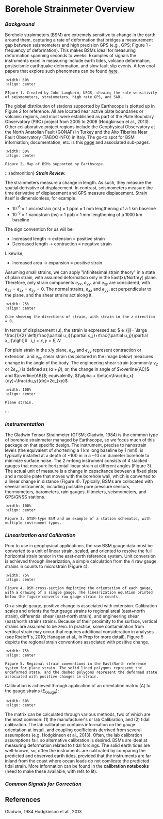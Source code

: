 # Borehole Strainmeter Overview

### *Background*

Borehole strainmeters (BSM) are extremely sensitive to change in the earth around them, capturing a rate of deformation that bridges a measurement gap between seismometers and high precision GPS (e.g., GPS; Figure 1 - frequency of deformation). This makes BSMs ideal for measuring deformation spanning seconds to weeks. Examples of signals the instruments excel in measuring include earth tides, volcano deformation, postseismic earthquake deformation, and slow fault slip events. A few cool papers that explore such phenomena can be found [here](https://www.unavco.org/borehole-instruments/publications/). 

```{figure} ../_static/BSMFrequencyGap.png
:width: 50%
:align: center

FIgure 1. Created by John Langbein, USGS, showing the rate sensitivity of seismometers, strainmeters, high rate GPS, and SAR. 
```

The global distribution of stations supported by Earthscope is plotted up in Figure 2 for reference. All are located near active plate boundaries or volcanic regions, and most were established as part of the Plate Boundary Observatory (PBO) project from 2005 to 2008 (Hodgkinson et al., 2013). Other collaborative project regions include the Geophysical Observatory at the North Anatolian Fault (GONAF) in Turkey and the Alto Tiberina Near Fault Observatory (TABOO-NFO) in Italy. The go-to spot for BSM information, documentation, etc. is this [page](https://www.unavco.org/borehole-instruments/) and associated sub-pages.

```{figure} ../_static/GlobalBSMMap.png
:width: 50%
:align: center

Figure 2. Map of BSMs supported by Earthscope.
```

:::{admonition} ***Strain Review:***

The strainmeters measure a change in length. As such, they measure the spatial derivative of displacement. In contrast, seismometers measure the time derivative of displacement and GPS measure displacement. Strain itself is dimensionless, for example:
- 10<sup>-6</sup> = 1 microstrain (ms) = 1 ppm = 1 mm lengthening of a 1 km baseline
- 10<sup>-9</sup> = 1 nanostrain (ns) = 1 ppb = 1 mm lengthening of a 1000 km baseline

The sign convention for us will be: 
- Increased length &rarr; extension = positive strain 
- Decreased length &rarr; contraction = negative strain 

Likewise, 
- Increased area &rarr; expansion = positive strain

Assuming small strains, we can apply "infinitesimal strain theory" in a state of plain strain, with assumed deformation only in the East(x)/North(y) plane. Therefore, only strain components $e_{xx}$, $e_{yy}$, and $e_{xy}$ are considered, with $e_{zz}=e_{zx}=e_{zy}=0$. The normal strains, $e_{xx}$ and $e_{yy}$, act perpendicular to the plane, and the shear strains act along it. 

```{figure} ../_static/straincube.png
:width: 25%
:align: center

Cube showing the directions of strain, with strain in the z direction = 0. 
```

In terms of displacement (u), the strain is expressed as: 
$ e_{ij}= \large \frac{1}{2} \left[\frac{\partial u_i}{\partial x_j}+\frac{\partial u_j}{\partial x_i}\right]$ &nbsp; $i,j = x,y = E,N$

For plain strain in the x/y plane, $e_{xx}$ and $e_{yy}$ represent contraction or extension, and $e_{xy}$ shear strain (as pictured in the image below) measures change in the angle of the body. The engineering shear strain (commonly $\gamma_2$ or $2e_{xy}$) is defined as ($\alpha + \beta$), or, the change in angle of $\overline{AC}$ and $\overline{AB}$; equivalently, $(\alpha + \beta)=\frac{du_x}{dy}+\frac{du_y}{dx}=2e_{xy}$. 

```{figure} ../_static/planestrain.png
:width: 100%
:align: center

Plane strain. 
```
:::

### *Instrumentation*

The Gladwin Tensor Strainmeter (GTSM; Gladwin, 1984) is the common type of borehole strainmeter managed by Earthscope, so we focus much of this package on that specific design. The instrument, precise to nanostrain levels (the equivalent of shortening a 1 km long baseline by 1 mm!), is typically installed at a depth of ~100 m in a ~10 cm diameter borehole to minimize surface noise. The 2 m-long instrument consists of 4 stacked gauges that measure horizontal linear strain at different angles (Figure 3). The actual unit of measure is a change in capacitance between a fixed plate and a mobile plate that moves with the borehole wall, which is converted to a linear change in distance (Figure 4). Typically, BSMs are collocated with several instruments, including possible pore pressure sensors, thermometers, barometers, rain gauges, tiltmeters, seismometers, and GPS/GNSS stations. 

```{figure} ../_static/BSMandBoreholeSchematic.png
:width: 100%
:align: center

Figure 3. GTSM-type BSM and an example of a station schematic, with multiple instrument types. 
```

### *Linearization and Calibration*

Prior to use in geophysical applications, the raw BSM gauge data must be converted to a unit of linear strain, scaled, and oriented to resolve the full horizontal strain tensor in the east-north reference system. Unit conversion is achieved through linearization, a simple calculation from the 4 raw gauge strains in counts to microstrain (Figure 4).

```{figure} ../_static/GaugeLinearization.png
:width: 75%
:align: center

Figure 4. BSM cross-section depicting the orientation of each gauge, with a drawing of a single gauge. The linearization equation printed below the figure converts raw gauge strain to counts. 
```

On a single gauge, positive change is associated with extension. Calibration scales and orients the four gauge strains to regional areal (east+north strain), differential shear (east-north strain), and engineering shear (east/north strain) strains. Because of their proximity to the surface, vertical strains are assumed to be zero. In practice, some contamination from vertical strain may occur that requires additional consideration in analyses (see Roeloff's, 2010; Hanagan et al., In Prep for more detail). Figure 5 depicts the regional strain conventions associated with positive change. 

```{figure} ../_static/RegionalStrainConventions.png
:width: 75%
:align: center

Figure 5. Regional strain conventions in the East/North reference system for plane strain. The solid lined polygons represent the undeformed state, and the dashed polygons represent the deformed state associated with positive changes in strain. 
```

Calibration is achieved through application of an orientation matrix (A) to the gauge strains (E<sub>Gauge</sub>): 

```{figure} ../_static/OrientationEquation.png
:width: 50%
:align: center
```

The matrix can be calculated through various methods, two of which are the most common: (1) the manufacturer's or lab Calibration, and (2) tidal calibration. The lab calibration contains information on the gauge orientation at install, and coupling coefficients derrived from several assumptions (e.g. Hodgkinson et al., 2013). Often, the lab calibration assumptions fail, so alternative calibration is desired. BSMs are ideal at measuring deformation related to tidal forcings. The solid earth tides are well-known, so, often the instruments are calibrated by comparing the predicted and observed earth tides, provided that the instruments are far inland from the coast where ocean loads do not comlicate the predicted tidal strain. More information can be found in the **calibration notebooks** (need to make these available, with refs to lit).

### *Common Signals for Correction*



## References
Gladwin, 1984
Hodgkinson et al., 2013